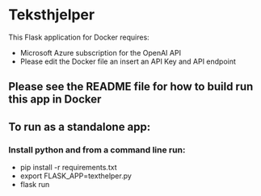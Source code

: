 # Teksthjelper
This Flask application for Docker requires:
* Microsoft Azure subscription for the OpenAI API
*  Please edit the Docker file an insert an API Key and API endpoint
## Please see the README file for how to build run this app in Docker 

## To run as a standalone app:
### Install python and from a command line run:
* pip install -r requirements.txt
* export FLASK_APP=texthelper.py
* flask run
